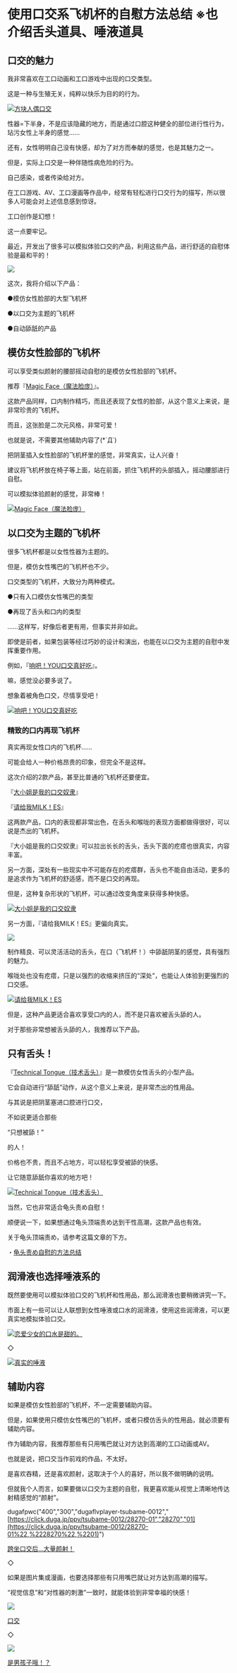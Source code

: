 # 使用口交系飞机杯的自慰方法总结 ※也介绍舌头道具、唾液道具 [​](#使用口交系飞机杯的自慰方法总结-※也介绍舌头道具、唾液道具)

## 口交的魅力 [​](#口交的魅力)

我非常喜欢在工口动画和工口游戏中出现的口交类型。

这是一种与生殖无关，纯粹以快乐为目的的行为。

[![](https://img.e-nls.com/pict_pc/1_1254364426_m_2308.jpg)方块人偶口交](https://www.e-nls.com/access.php?agency_id=af486217&pcode=2308)

性器=下半身，不是应该隐藏的地方，而是通过口腔这种健全的部位进行性行为，玷污女性上半身的感觉……

还有，女性明明自己没有快感，却为了对方而奉献的感觉，也是其魅力之一。

但是，实际上口交是一种伴随性病危险的行为。

自己感染，或者传染给对方。

在工口游戏、AV、工口漫画等作品中，经常有轻松进行口交行为的描写，所以很多人可能会对上述信息感到惊讶。

工口创作是幻想！

这一点要牢记。

最近，开发出了很多可以模拟体验口交的产品，利用这些产品，进行舒适的自慰体验是最和平的！

![](https://www.onanie-analyzer.com/otona/photo-29.jpg)

这次，我将介绍以下产品：

●模仿女性脸部的大型飞机杯

●以口交为主题的飞机杯

●自动舔舐的产品

## 模仿女性脸部的飞机杯 [​](#模仿女性脸部的飞机杯)

可以享受类似颜射的腰部摇动自慰的是模仿女性脸部的飞机杯。

推荐『[Magic Face（魔法脸庞）](https://www.e-nls.com/access.php?agency_id=af486217&pcode=7983)』。

这款产品同样，口内制作精巧，而且还表现了女性的脸部，从这个意义上来说，是非常珍贵的飞机杯。

而且，这张脸是二次元风格，非常可爱！

也就是说，不需要其他辅助内容了(\*´Д\`)

把阴茎插入女性脸部的飞机杯里的感觉，非常真实，让人兴奋！

建议将飞机杯放在椅子等上面，站在前面，抓住飞机杯的头部插入，摇动腰部进行自慰。

可以模拟体验颜射的感觉，非常棒！

[![](https://img.e-nls.com/pict_pc/1_1434006879_m_KugyG.jpg)Magic Face（魔法脸庞）](https://www.e-nls.com/access.php?agency_id=af486217&pcode=7983)

## 以口交为主题的飞机杯 [​](#以口交为主题的飞机杯)

很多飞机杯都是以女性性器为主题的。

但是，模仿女性嘴巴的飞机杯也不少。

口交类型的飞机杯，大致分为两种模式。

●只有入口模仿女性嘴巴的类型

●再现了舌头和口内的类型

……这样写，好像后者更有用，但事实并非如此。

即使是前者，如果包装等经过巧妙的设计和演出，也能在以口交为主题的自慰中发挥重要作用。

例如，『[响吧！YOU口交真好吃](https://www.e-nls.com/access.php?agency_id=af486217&pcode=CKW019)』。

嘛，感觉没必要多说了。

想象着被角色口交，尽情享受吧！

[![](https://img.e-nls.com/pict_pc/1_1481692835_m_jchb3.jpg)响吧！YOU口交真好吃](https://www.e-nls.com/access.php?agency_id=af486217&pcode=CKW019)

### 精致的口内再现飞机杯 [​](#精致的口内再现飞机杯)

真实再现女性口内的飞机杯……

可能会给人一种价格昂贵的印象，但完全不是这样。

这次介绍的2款产品，甚至比普通的飞机杯还要便宜。

『[大小姐是我的口交奴隶](https://www.e-nls.com/access.php?agency_id=af486217&pcode=M1276)』

『[请给我MILK！ES](https://www.e-nls.com/access.php?agency_id=af486217&pcode=7464)』

这两款产品，口内的表现都非常出色，在舌头和喉咙的表现方面都做得很好，可以说是杰出的飞机杯。

『大小姐是我的口交奴隶』可以拉出长长的舌头，舌头下面的疙瘩也很真实，内容丰富。

另一方面，深处有一些现实中不可能存在的疙瘩群，舌头也不能自由活动，更多的是追求作为飞机杯的舒适感，而不是口交的再现。

但是，这种复杂形状的飞机杯，可以通过改变角度来获得多种快感。

[![](https://img.e-nls.com/pict_pc/1_1474431804_m_8P2rb.jpg)大小姐是我的口交奴隶](https://www.e-nls.com/access.php?agency_id=af486217&pcode=M1276)

另一方面，『请给我MILK！ES』更偏向真实。

[![](https://img.e-nls.com/pict_af/1_1388139482_af_GAJeC.jpg)](https://www.e-nls.com/access.php?agency_id=af486217&fid=306)

制作精良、可以灵活活动的舌头，在口（飞机杯！）中舔舐阴茎的感觉，具有强烈的魅力。

喉咙处也没有疙瘩，只是以强烈的收缩来挤压的“深处”，也能让人体验到更强烈的口交感。

[![](https://img.e-nls.com/pict_pc/1_1375852170_m_T6TwL.jpg)请给我MILK！ES](https://www.e-nls.com/access.php?agency_id=af486217&pcode=7464)

但是，这种产品更适合喜欢享受口内的人，而不是只喜欢被舌头舔的人。

对于那些非常想被舌头舔的人，我推荐以下产品。

## 只有舌头！ [​](#只有舌头)

『[Technical Tongue（技术舌头）](https://www.e-nls.com/access.php?agency_id=af486217&pcode=5473)』是一款模仿女性舌头的小型产品。

它会自动进行“舔舐”动作，从这个意义上来说，是非常杰出的性用品。

与其说是把阴茎塞进口腔进行口交，

不如说更适合那些

“只想被舔！”

的人！

价格也不贵，而且不占地方，可以轻松享受被舔的快感。

让它随意舔舐你喜欢的地方吧！

[![](https://img.e-nls.com/pict_pc/1_1283758821_m_5473_l.jpg)Technical Tongue（技术舌头）](https://www.e-nls.com/access.php?agency_id=af486217&pcode=5473)

当然，它也非常适合龟头责め自慰！

顺便说一下，如果想通过龟头顶端责め达到干性高潮，这款产品也有效。

关于龟头顶端责め，请参考这篇文章的下方。

・[龟头责め自慰的方法总结](/onanie-a/kitou001.html)

## 润滑液也选择唾液系的 [​](#润滑液也选择唾液系的)

既然要使用可以模拟体验口交的飞机杯和性用品，那么润滑液也要稍微讲究一下。

市面上有一些可以让人联想到女性唾液或口水的润滑液，使用这些润滑液，可以更真实地模拟体验口交。

[![](https://img.e-nls.com/pict_pc/1_1363843612_m_g385M.jpg)恋爱少女的口水是甜的。](https://www.e-nls.com/access.php?agency_id=af486217&pcode=7385)

◇

[![](https://img.e-nls.com/pict_pc/1_1445848424_m_e5CrH.jpg)真实的唾液](https://www.e-nls.com/access.php?agency_id=af486217&pcode=25543)

## 辅助内容 [​](#辅助内容)

如果是模仿女性脸部的飞机杯，不一定需要辅助内容。

但是，如果使用只模仿女性嘴巴的飞机杯，或者只模仿舌头的性用品，就必须要有辅助内容。

作为辅助内容，我推荐那些有只用嘴巴就让对方达到高潮的工口动画或AV。

也就是说，把口交当作前戏的作品，不太好。

是喜欢吞精，还是喜欢颜射，这取决于个人的喜好，所以我不做明确的说明。

但就我个人而言，如果要做以口交为主题的自慰，我更喜欢能从视觉上清晰地传达射精感觉的“颜射”。

dugafpwc("400","300","dugaflvplayer-tsubame-0012","[https://click.duga.jp/ppv/tsubame-0012/28270-01","28270","01](https://click.duga.jp/ppv/tsubame-0012/28270-01%22,%2228270%22,%2201)")

[跨坐口交后…大量颜射！](https://click.duga.jp/ppv/tsubame-0012/28270-01)

◇

如果是图片集或漫画，也要选择那些有只用嘴巴就让对方达到高潮的描写。

“视觉信息”和“对性器的刺激”一致时，就能体验到非常幸福的快感！

[![](https://pics.dmm.co.jp/digital/cg/d_040362/d_040362pr.jpg)](https://www.dmm.co.jp/dc/doujin/-/detail/=/cid=d_040362/AsanaYuuna-004)

[口交](https://www.dmm.co.jp/dc/doujin/-/detail/=/cid=d_040362/AsanaYuuna-004)

◇

[![](https://pics.dmm.co.jp/digital/comic/d_028551/d_028551pr.jpg)](https://www.dmm.co.jp/dc/doujin/-/detail/=/cid=d_028551/AsanaYuuna-004)

[是男孩子哦！？](https://www.dmm.co.jp/dc/doujin/-/detail/=/cid=d_028551/AsanaYuuna-004)